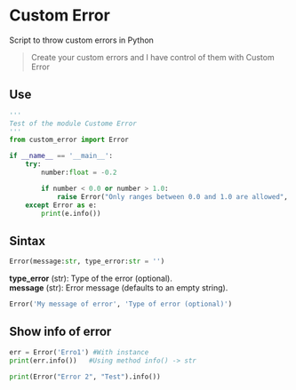 # Custom Error

Script to throw custom errors in Python

> Create your custom errors and I have control of them with Custom Error

## Use

```python
'''
Test of the module Custome Error
'''
from custom_error import Error

if __name__ == '__main__':
    try:
        number:float = -0.2

        if number < 0.0 or number > 1.0:
            raise Error("Only ranges between 0.0 and 1.0 are allowed", "Invalid Range")
    except Error as e:
        print(e.info())

```

## Sintax

```python
Error(message:str, type_error:str = '')
```

**type_error** (str): Type of the error (optional).<br>
**message** (str): Error message (defaults to an empty string).

```python
Error('My message of error', 'Type of error (optional)')
```

## Show info of error
```python
err = Error('Erro1') #With instance
print(err.info())   #Using method info() -> str

print(Error("Error 2", "Test").info())
```